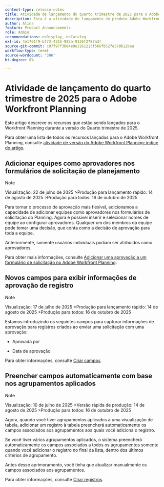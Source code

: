 ```yaml
---
content-type: release-notes
title: Atividade de lançamento do quarto trimestre de 2025 para o Adobe Workfront Planning
description: Esta é a atividade de lançamento do produto Adobe Workfront Planning para o quarto trimestre de 2025.
author: Alina
feature: Product Announcements
role: Admin
recommendations: noDisplay, noCatalog
exl-id: 4e1761f9-bf73-4355-925a-9136f2787a3f
source-git-commit: c87f97f3b84e9e3261213f566fb52fe378b12baa
workflow-type: tm+mt
source-wordcount: '306'
ht-degree: 0%

---
```


# Atividade de lançamento do quarto trimestre de 2025 para o Adobe Workfront Planning

Este artigo descreve os recursos que estão sendo lançados para o Workfront Planning durante a versão do Quarto trimestre de 2025.

<!--keep the sentence below for all future quarterly release pages-->

Para obter uma lista de todos os recursos lançados para o Adobe Workfront Planning, consulte [atividade de versão do Adobe Workfront Planning: índice do artigo](/help/quicksilver/product-announcements/product-releases/planning-release-activity/planning-release-activity-article-index.md).

## Adicionar equipes como aprovadores nos formulários de solicitação de planejamento

>[!NOTE]
>
>Visualização: 22 de julho de 2025
>&#x200B;>Produção para lançamento rápido: 14 de agosto de 2025
>&#x200B;>Produção para todos: 16 de outubro de 2025

Para tornar o processo de aprovação mais flexível, adicionamos a capacidade de adicionar equipes como aprovadores nos formulários de solicitação do Planning. Agora é possível inserir e selecionar nomes de equipe ao configurar aprovadores. Qualquer um dos membros da equipe pode tomar uma decisão, que conta como a decisão de aprovação para toda a equipe.

Anteriormente, somente usuários individuais podiam ser atribuídos como aprovadores.

Para obter mais informações, consulte [Adicionar uma aprovação a um formulário de solicitação no Adobe Workfront Planning](/help/quicksilver/planning/requests/add-approval-to-request-form.md).

## Novos campos para exibir informações de aprovação de registro

>[!NOTE]
>
>Visualização: 17 de julho de 2025
>&#x200B;>Produção para lançamento rápido: 14 de agosto de 2025
>&#x200B;>Produção para todos: 16 de outubro de 2025


Estamos introduzindo os seguintes campos para capturar informações de aprovação para registros criados ao enviar uma solicitação com uma aprovação:

* Aprovada por

* Data de aprovação

Para obter informações, consulte [Criar campos](/help/quicksilver/planning/fields/create-fields.md).

## Preencher campos automaticamente com base nos agrupamentos aplicados

>[!NOTE]
>
>Visualização: 10 de julho de 2025
>&#x200B;>Versão rápida de produção: 14 de agosto de 2025
>&#x200B;>Produção para todos: 16 de outubro de 2025


Agora, quando você tiver agrupamentos aplicados a uma visualização de tabela, adicionar um registro à tabela preencherá automaticamente os campos associados aos agrupamentos aos quais você adiciona o registro.

Se você tiver vários agrupamentos aplicados, o sistema preencherá automaticamente os campos associados a todos os agrupamentos somente quando você adicionar o registro no final da lista, dentro dos últimos critérios de agrupamento.

Antes desse aprimoramento, você tinha que atualizar manualmente os campos associados aos agrupamentos.

Para obter informações, consulte [Criar registros](/help/quicksilver/planning/records/create-records.md).

<!--## Add teams as approvers on Planning request forms

>[!NOTE]
>
>* Preview: July 9, 2025 
>* Production for everyone: October 16, 20025 

To make the approval process more flexible, we've added the ability to add teams as approvers on Planning request forms. Now, you can enter and select team names when setting approvers. Any of the team members can make a decision, which counts as the approval decision for the entire team.

Previously, only individual users could be assigned as approvers. 

For more information, see [Add an approval to a request form in Adobe Workfront Planning](/help/quicksilver/planning/requests/add-approval-to-request-form.md).-->
